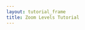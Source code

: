 ```yaml
---
layout: tutorial_frame
title: Zoom Levels Tutorial
---
```

<script>

	var map = L.map('map', {
		minZoom: 0,
		maxZoom: 1,
		zoomSnap: 0.25,
		dragging: false
	});

	var cartodbAttribution = '&copy; <a href="http://www.openstreetmap.org/copyright">OpenStreetMap</a> contributors, &copy; <a href="http://cartodb.com/attributions">CartoDB</a>';

	var positron = L.tileLayer('https://{s}.basemaps.cartocdn.com/light_all/{z}/{x}/{y}.png', {
		attribution: cartodbAttribution
	}).addTo(map);


	function zoomCycle(){
		map.setZoom(0);
		timeouts = [];
		timeouts.push(setTimeout(function(){ map.setZoom(0.25); },  1000));
		timeouts.push(setTimeout(function(){ map.setZoom(0.50); },  2000));
		timeouts.push(setTimeout(function(){ map.setZoom(0.75); },  3000));
		timeouts.push(setTimeout(function(){ map.setZoom(1);    },  4000));
		timeouts.push(setTimeout(function(){ map.setZoom(0.75); },  5000));
		timeouts.push(setTimeout(function(){ map.setZoom(0.50); },  6000));
		timeouts.push(setTimeout(function(){ map.setZoom(0.25); },  7000));
	}
	zoomCycle();

	var zoomingInterval = setInterval(zoomCycle, 8000);

	var ZoomViewer = L.Control.extend({
		onAdd: function(){

			var container= L.DomUtil.create('div');
			var gauge = L.DomUtil.create('div');
			container.style.width = '200px';
			container.style.background = 'rgba(255,255,255,0.5)';
			container.style.textAlign = 'left';
			map.on('zoomstart zoom zoomend', function(ev){
				gauge.innerHTML = 'Zoom level: ' + map.getZoom();
			})
			container.appendChild(gauge);

			return container;
		}
	});

	(new ZoomViewer).addTo(map);

	map.setView([0, 0], 0);
</script>
